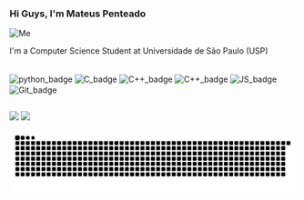 ### Hi Guys, I'm Mateus Penteado

<img height="200em" alt="Me" src="https://cdn.discordapp.com/attachments/819376822700605494/872317384470454332/me.gif">

I'm a Computer Science Student at Universidade de São Paulo (USP)

<div style="display: inline_block"><br>
  <img align="center" alt="python_badge" height="50" width="50" src="https://cdn.jsdelivr.net/gh/devicons/devicon/icons/python/python-original.svg">
  <img align="center" alt="C_badge" height="50" width="50" src="https://cdn.jsdelivr.net/gh/devicons/devicon/icons/c/c-original.svg">
  <img align="center" alt="C++_badge" height="50" width="50" src="https://cdn.jsdelivr.net/gh/devicons/devicon/icons/cplusplus/cplusplus-original.svg">
  <img align="center" alt="C++_badge" height="50" width="50" src="https://cdn.jsdelivr.net/gh/devicons/devicon/icons/csharp/csharp-original.svg" />
  <img align="center" alt="JS_badge" height="50" width="50" src="https://cdn.jsdelivr.net/gh/devicons/devicon/icons/javascript/javascript-original.svg">
  <img align="center" alt="Git_badge" height="50" width="50" src="https://cdn.jsdelivr.net/gh/devicons/devicon/icons/git/git-original.svg">
  <link rel="stylesheet" href="https://cdn.jsdelivr.net/gh/devicons/devicon@v2.15.1/devicon.min.css">
</div>
  
  
  ##

<div> 
  
  <a href="https://www.linkedin.com/in/mateus-penteado-6a4641195/" target="_blank"><img src="https://img.shields.io/badge/-LinkedIn-%230077B5?style=for-the-badge&logo=linkedin&logoColor=white" target="_blank"></a> 
  <a href="https://www.kaggle.com/mateuspenteado" target="_blank"><img src="https://camo.githubusercontent.com/79ac0631f7bd4a0cda47a0b5a7470205d17dd89cb27069a9391a16c89736f89a/68747470733a2f2f726f61642d746f2d6b6167676c652d6772616e646d61737465722e76657263656c2e6170702f6170692f73696d706c652f646f6c796c75706563" target="_blank"></a> 
 
  ![Snake animation](https://github.com/Matezcp/Matezcp/blob/output/github-contribution-grid-snake.svg)

</div>
